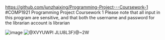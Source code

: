https://github.com/junzhaixing/Programming-Project---Coursework-1
#COMP1921 Programming Project Coursework 1
Please note that all input in this program are sensitive, and that both the username and password for the librarian account is librarian

![image](https://user-images.githubusercontent.com/101788093/161916247-a478ef7f-800d-4dce-9e82-9373efb53dcf.png)
![@XVYUWPI` JLU8L3F}@`~2W](https://user-images.githubusercontent.com/101788093/161916354-5bb1b337-cf4f-4cf0-9d17-fcf3049eaa9f.png)
